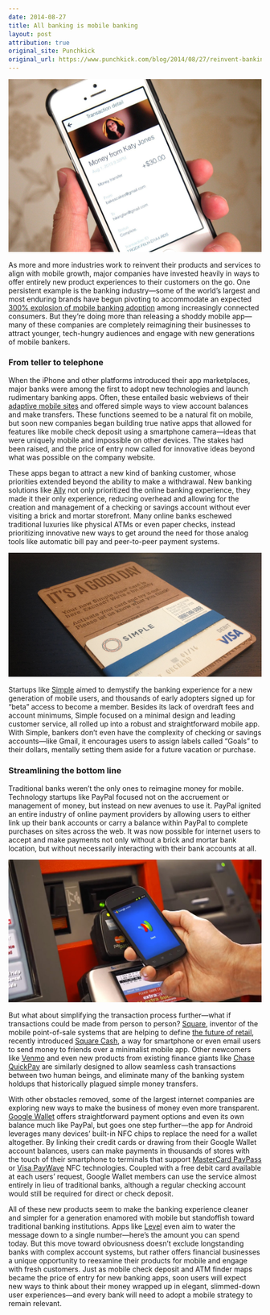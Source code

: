 ```yaml
---
date: 2014-08-27
title: All banking is mobile banking
layout: post
attribution: true
original_site: Punchkick
original_url: https://www.punchkick.com/blog/2014/08/27/reinvent-banking-experience-win-mobile
---
```

![](/assets/google-wallet-iphone.jpg)

As more and more industries work to reinvent their products and services to align with mobile growth, major companies have invested heavily in ways to offer entirely new product experiences to their customers on the go. One persistent example is the banking industry—some of the world’s largest and most enduring brands have begun pivoting to accommodate an expected [300% explosion of mobile banking adoption](http://www.americanbanker.com/issues/177_243/mobile-banking-will-grow-300-percent-over-the-next-four-years-aite-1055318-1.html) among increasingly connected consumers. But they’re doing more than releasing a shoddy mobile app—many of these companies are completely reimagining their businesses to attract younger, tech-hungry audiences and engage with new generations of mobile bankers.

### From teller to telephone

When the iPhone and other platforms introduced their app marketplaces, major banks were among the first to adopt new technologies and launch rudimentary banking apps. Often, these entailed basic webviews of their [adaptive mobile sites](http://www.punchkick.com/blog/2014/08/25/what-are-responsive-adaptive-web-design) and offered simple ways to view account balances and make transfers. These functions seemed to be a natural fit on mobile, but soon new companies began building true native apps that allowed for features like mobile check deposit using a smartphone camera—ideas that were uniquely mobile and impossible on other devices. The stakes had been raised, and the price of entry now called for innovative ideas beyond what was possible on the company website.

These apps began to attract a new kind of banking customer, whose priorities extended beyond the ability to make a withdrawal. New banking solutions like [Ally](http://www.ally.com/) not only prioritized the online banking experience, they made it their only experience, reducing overhead and allowing for the creation and management of a checking or savings account without ever visiting a brick and mortar storefront. Many online banks eschewed traditional luxuries like physical ATMs or even paper checks, instead prioritizing innovative new ways to get around the need for those analog tools like automatic bill pay and peer-to-peer payment systems.

![](/assets/simple-bank.jpg)

Startups like [Simple](https://www.simple.com/) aimed to demystify the banking experience for a new generation of mobile users, and thousands of early adopters signed up for “beta” access to become a member. Besides its lack of overdraft fees and account minimums, Simple focused on a minimal design and leading customer service, all rolled up into a robust and straightforward mobile app. With Simple, bankers don’t even have the complexity of checking or savings accounts—like Gmail, it encourages users to assign labels called “Goals” to their dollars, mentally setting them aside for a future vacation or purchase.

### Streamlining the bottom line

Traditional banks weren’t the only ones to reimagine money for mobile. Technology startups like PayPal focused not on the accruement or management of money, but instead on new avenues to use it. PayPal ignited an entire industry of online payment providers by allowing users to either link up their bank accounts or carry a balance within PayPal to complete purchases on sites across the web. It was now possible for internet users to accept and make payments not only without a brick and mortar bank location, but without necessarily interacting with their bank accounts at all.

![](/assets/google-wallet-contactless.jpg)

But what about simplifying the transaction process further—what if transactions could be made from person to person? [Square](http://www.squareup.com), inventor of the mobile point-of-sale systems that are helping to define [the future of retail](http://www.punchkick.com/blog/2014/08/18/what-does-the-retailer-of-the-future-look-like), recently introduced [Square Cash]([https://square.com/cash](https://square.com/cash)), a way for smartphone or even email users to send money to friends over a minimalist mobile app. Other newcomers like [Venmo](https://venmo.com/) and even new products from existing finance giants like [Chase QuickPay](https://www.chase.com/online-banking/quickpay) are similarly designed to allow seamless cash transactions between two human beings, and eliminate many of the banking system holdups that historically plagued simple money transfers.

With other obstacles removed, some of the largest internet companies are exploring new ways to make the business of money even more transparent. [Google Wallet](http://www.google.com/wallet) offers straightforward payment options and even its own balance much like PayPal, but goes one step further—the app for Android leverages many devices’ built-in NFC chips to replace the need for a wallet altogether. By linking their credit cards or drawing from their Google Wallet account balances, users can make payments in thousands of stores with the touch of their smartphone to terminals that support [MasterCard PayPass](http://www.mastercard.us/paypass.html) or [Visa PayWave](http://usa.visa.com/personal/security/card-technology/visa-paywave.jsp) NFC technologies. Coupled with a free debit card available at each users’ request, Google Wallet members can use the service almost entirely in lieu of traditional banks, although a regular checking account would still be required for direct or check deposit.

All of these new products seem to make the banking experience cleaner and simpler for a generation enamored with mobile but standoffish toward traditional banking institutions. Apps like [Level](https://levelmoney.com/) even aim to water the message down to a single number—here’s the amount you can spend today. But this move toward obviousness doesn’t exclude longstanding banks with complex account systems, but rather offers financial businesses a unique opportunity to reexamine their products for mobile and engage with fresh customers. Just as mobile check deposit and ATM finder maps became the price of entry for new banking apps, soon users will expect new ways to think about their money wrapped up in elegant, slimmed-down user experiences—and every bank will need to adopt a mobile strategy to remain relevant.